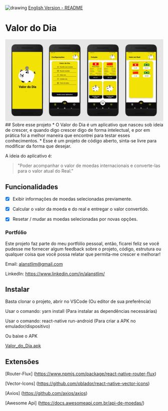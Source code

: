 <img src="https://www.estudopratico.com.br/wp-content/uploads/2016/03/bandeira-eua.jpg" alt="drawing" width="20"/> [English Version - README](https://github.com/alanstlim/valordodia/blob/main/README-EN.md)
# Valor do Dia 
<img src="https://github.com/alanstlim/valordodia/blob/main/Screens.png" alt="drawing" width="700"/>
## Sobre esse projeto
*  O Valor do Dia é um aplicativo que nasceu sob ideia de crescer, e quando digo crescer digo de forma intelectual, e por em prática foi a melhor maneira que encontrei para testar esses conhecimentos.
*  Esse é um projeto de código aberto, sinta-se livre para modificar da forma que desejar.

A ideia do aplicativo é:

>"Poder acompanhar o valor de moedas internacionais e converte-las para o valor atual do Real."

## Funcionalidades
- [x] Exibir informações de moedas selecionadas previamente.
  
- [x] Calcular o valor da moeda e do real e entregar o valor convertido.

- [x] Resetar / mudar as moedas selecionadas por novas opções.


### Portfólio

Este projeto faz parte do meu portfólio pessoal, então, ficarei feliz se você pudesse me fornecer algum feedback sobre o projeto, código, estrutura ou qualquer coisa que você possa relatar que permita-me crescer e melhorar!

Email: alanstlim@gmail.com

LinkedIn: https://www.linkedin.com/in/alanstlim/


## Instalar

Basta clonar o projeto, abrir no VSCode (Ou editor de sua preferência)

Usar o comando: yarn install (Para instalar as dependências necessárias)

Usar o comando: react-native run-android (Para criar a APK no emulador/dispositivo)

Ou baixe o APK

[Valor_do_Dia.apk](https://drive.google.com/file/d/1IqSqf9uhvPhGRxWJBoaGXyU4xyQr_hgQ/view?usp=sharing)

## Extensões

[Router-Flux] (https://www.npmjs.com/package/react-native-router-flux)

[Vector-Icons] (https://github.com/oblador/react-native-vector-icons)

[Axios] (https://github.com/axios/axios)

[Awesome Api] (https://docs.awesomeapi.com.br/api-de-moedas/)
